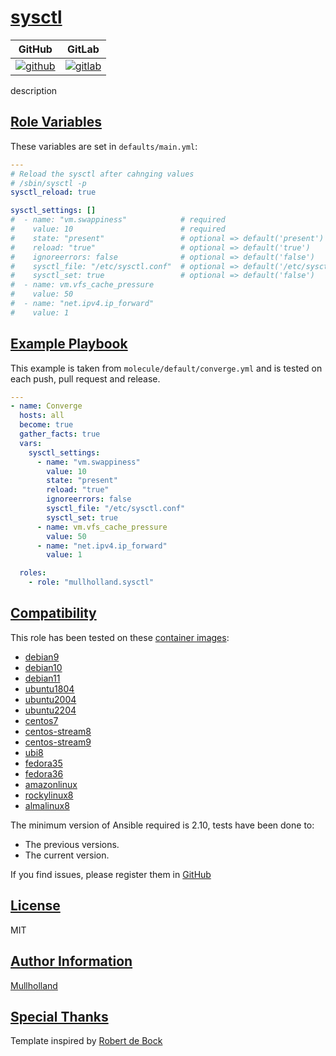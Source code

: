 # [sysctl](#sysctl)

|GitHub|GitLab|
|------|------|
|[![github](https://github.com/mullholland/ansible-role-sysctl/workflows/Ansible%20Molecule/badge.svg)](https://github.com/mullholland/ansible-role-sysctl/actions)|[![gitlab](https://gitlab.com/mullholland/ansible-role-sysctl/badges/main/pipeline.svg)](https://gitlab.com/mullholland/ansible-role-sysctl)|

description

## [Role Variables](#role-variables)

These variables are set in `defaults/main.yml`:
```yaml
---
# Reload the sysctl after cahnging values
# /sbin/sysctl -p
sysctl_reload: true

sysctl_settings: []
#  - name: "vm.swappiness"            # required
#    value: 10                        # required
#    state: "present"                 # optional => default('present')
#    reload: "true"                   # optional => default('true')
#    ignoreerrors: false              # optional => default('false')
#    sysctl_file: "/etc/sysctl.conf"  # optional => default('/etc/sysctl.conf')
#    sysctl_set: true                 # optional => default('false')
#  - name: vm.vfs_cache_pressure
#    value: 50
#  - name: "net.ipv4.ip_forward"
#    value: 1
```


## [Example Playbook](#example-playbook)

This example is taken from `molecule/default/converge.yml` and is tested on each push, pull request and release.
```yaml
---
- name: Converge
  hosts: all
  become: true
  gather_facts: true
  vars:
    sysctl_settings:
      - name: "vm.swappiness"
        value: 10
        state: "present"
        reload: "true"
        ignoreerrors: false
        sysctl_file: "/etc/sysctl.conf"
        sysctl_set: true
      - name: vm.vfs_cache_pressure
        value: 50
      - name: "net.ipv4.ip_forward"
        value: 1

  roles:
    - role: "mullholland.sysctl"
```





## [Compatibility](#compatibility)

This role has been tested on these [container images](https://hub.docker.com/u/mullholland):

-   [debian9](https://hub.docker.com/r/mullholland/docker-molecule-debian9)
-   [debian10](https://hub.docker.com/r/mullholland/docker-molecule-debian10)
-   [debian11](https://hub.docker.com/r/mullholland/docker-molecule-debian11)
-   [ubuntu1804](https://hub.docker.com/r/mullholland/docker-molecule-ubuntu1804)
-   [ubuntu2004](https://hub.docker.com/r/mullholland/docker-molecule-ubuntu2004)
-   [ubuntu2204](https://hub.docker.com/r/mullholland/docker-molecule-ubuntu2204)
-   [centos7](https://hub.docker.com/r/mullholland/docker-molecule-centos7)
-   [centos-stream8](https://hub.docker.com/r/mullholland/docker-molecule-centos-stream8)
-   [centos-stream9](https://hub.docker.com/r/mullholland/docker-molecule-centos-stream9)
-   [ubi8](https://hub.docker.com/r/mullholland/docker-molecule-ubi8)
-   [fedora35](https://hub.docker.com/r/mullholland/docker-molecule-fedora35)
-   [fedora36](https://hub.docker.com/r/mullholland/docker-molecule-fedora36)
-   [amazonlinux](https://hub.docker.com/r/mullholland/docker-molecule-amazonlinux)
-   [rockylinux8](https://hub.docker.com/r/mullholland/docker-molecule-rockylinux8)
-   [almalinux8](https://hub.docker.com/r/mullholland/docker-molecule-almalinux8)

The minimum version of Ansible required is 2.10, tests have been done to:

-   The previous versions.
-   The current version.





If you find issues, please register them in [GitHub](https://github.com/mullholland/ansible-role-sysctl/issues)

## [License](#license)

MIT


## [Author Information](#author-information)

[Mullholland](https://github.com/mullholland)

## [Special Thanks](#special-thanks)

Template inspired by [Robert de Bock](https://github.com/robertdebock)
